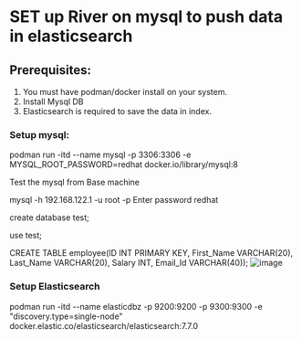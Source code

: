 <h1>SET up River on mysql to push data in elasticsearch</h1>

## Prerequisites:

1. You must have podman/docker install on your system.
2. Install Mysql DB
3. Elasticsearch is required to save the data in index.

### Setup mysql:

 podman run -itd --name mysql -p 3306:3306 -e MYSQL_ROOT_PASSWORD=redhat docker.io/library/mysql:8 

 Test the mysql from Base machine

 mysql -h 192.168.122.1 -u root -p
 Enter password redhat

 create database test;

 use test;
 
  CREATE TABLE employee(ID INT PRIMARY KEY, First_Name VARCHAR(20), Last_Name VARCHAR(20), Salary INT, Email_Id VARCHAR(40));
  ![image](https://github.com/harshchoudhary727/rivermysql/assets/66783694/b8dcd17a-3b94-4583-bc57-658fe4188c19)

 

 ### Setup Elasticsearch

 podman run -itd --name elasticdbz -p 9200:9200 -p 9300:9300 -e "discovery.type=single-node" docker.elastic.co/elasticsearch/elasticsearch:7.7.0








